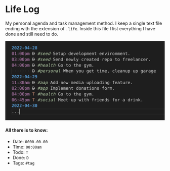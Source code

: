 # Life Log

My personal agenda and task management method. I keep a single text file ending 
with the extension of `.life`. Inside this file I list everything I have done 
and still need to do. 

![Life log file syntax example](img/example.png)

#### All there is to know:

- Date: `0000-00-00`
- Time: `00:00am`
- Todo: `T`
- Done: `D`
- Tags: `#tag`